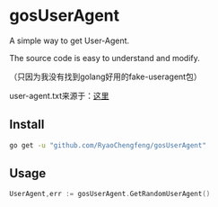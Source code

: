 # gosUserAgent

A simple way to get User-Agent.

The source code is easy to understand and modify.

（只因为我没有找到golang好用的fake-useragent包）

user-agent.txt来源于：[这里]()

## Install
```bash
go get -u "github.com/RyaoChengfeng/gosUserAgent" 
```

## Usage

```go
UserAgent,err := gosUserAgent.GetRandomUserAgent()
```